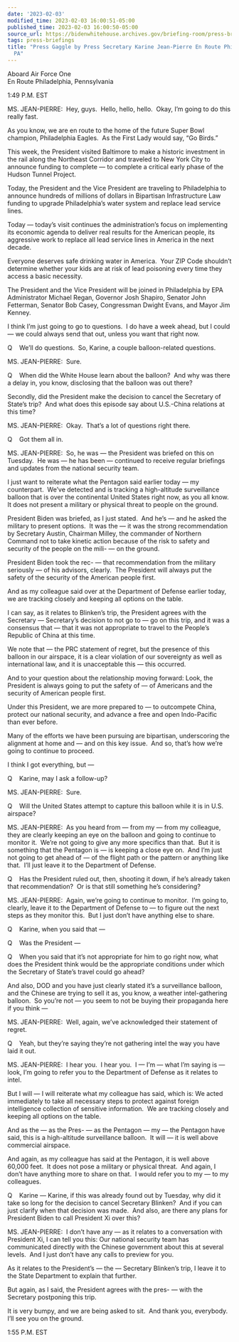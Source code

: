 ```yaml
---
date: '2023-02-03'
modified_time: 2023-02-03 16:00:51-05:00
published_time: 2023-02-03 16:00:50-05:00
source_url: https://bidenwhitehouse.archives.gov/briefing-room/press-briefings/2023/02/03/press-gaggle-by-press-secretary-karine-jean-pierre-en-route-philadelphia-pa-2/
tags: press-briefings
title: "Press Gaggle by Press Secretary Karine Jean-Pierre En Route Philadelphia,\_\
  PA"
---
```

 
Aboard Air Force One  
En Route Philadelphia, Pennsylvania

1:49 P.M. EST

MS. JEAN-PIERRE:  Hey, guys.  Hello, hello, hello.  Okay, I’m going to
do this really fast. 

As you know, we are en route to the home of the future Super Bowl
champion, Philadelphia Eagles.  As the First Lady would say, “Go Birds.”

This week, the President visited Baltimore to make a historic investment
in the rail along the Northeast Corridor and traveled to New York City
to announce funding to complete — to complete a critical early phase of
the Hudson Tunnel Project.

Today, the President and the Vice President are traveling to
Philadelphia to announce hundreds of millions of dollars in Bipartisan
Infrastructure Law funding to upgrade Philadelphia’s water system and
replace lead service lines.

Today — today’s visit continues the administration’s focus on
implementing its economic agenda to deliver real results for the
American people, its aggressive work to replace all lead service lines
in America in the next decade.

Everyone deserves safe drinking water in America.  Your ZIP Code
shouldn’t determine whether your kids are at risk of lead poisoning
every time they access a basic necessity.

The President and the Vice President will be joined in Philadelphia by
EPA Administrator Michael Regan, Governor Josh Shapiro, Senator John
Fetterman, Senator Bob Casey, Congressman Dwight Evans, and Mayor Jim
Kenney.

I think I’m just going to go to questions.  I do have a week ahead, but
I could — we could always send that out, unless you want that right now.

Q    We’ll do questions.  So, Karine, a couple balloon-related
questions.

MS. JEAN-PIERRE:  Sure.

Q    When did the White House learn about the balloon?  And why was
there a delay in, you know, disclosing that the balloon was out there?

Secondly, did the President make the decision to cancel the Secretary of
State’s trip?  And what does this episode say about U.S.-China relations
at this time?

MS. JEAN-PIERRE:  Okay.  That’s a lot of questions right there.

Q    Got them all in.

MS. JEAN-PIERRE:  So, he was — the President was briefed on this on
Tuesday.  He was — he has been — continued to receive regular briefings
and updates from the national security team.

I just want to reiterate what the Pentagon said earlier today — my
counterpart.  We’ve detected and is tracking a high-altitude
surveillance balloon that is over the continental United States right
now, as you all know.  It does not present a military or physical threat
to people on the ground.

President Biden was briefed, as I just stated.  And he’s — and he asked
the military to present options.  It was the — it was the strong
recommendation by Secretary Austin, Chairman Milley, the commander of
Northern Command not to take kinetic action because of the risk to
safety and security of the people on the mili- — on the ground.

President Biden took the rec- — that recommendation from the military
seriously — of his advisors, clearly.  The President will always put the
safety of the security of the American people first.

And as my colleague said over at the Department of Defense earlier
today, we are tracking closely and keeping all options on the table.

I can say, as it relates to Blinken’s trip, the President agrees with
the Secretary — Secretary’s decision to not go to — go on this trip, and
it was a consensus that — that it was not appropriate to travel to the
People’s Republic of China at this time.

We note that — the PRC statement of regret, but the presence of this
balloon in our airspace, it is a clear violation of our sovereignty as
well as international law, and it is unacceptable this — this occurred.

And to your question about the relationship moving forward: Look, the
President is always going to put the safety of — of Americans and the
security of American people first.  
  
Under this President, we are more prepared to — to outcompete China,
protect our national security, and advance a free and open Indo-Pacific
than ever before.  
  
Many of the efforts we have been pursuing are bipartisan, underscoring
the alignment at home and — and on this key issue.  And so, that’s how
we’re going to continue to proceed.  
  
I think I got everything, but —  
  
Q    Karine, may I ask a follow-up?   
  
MS. JEAN-PIERRE:  Sure.  
  
Q    Will the United States attempt to capture this balloon while it is
in U.S. airspace?

MS. JEAN-PIERRE:  As you heard from — from my — from my colleague, they
are clearly keeping an eye on the balloon and going to continue to
monitor it.  We’re not going to give any more specifics than that.  But
it is something that the Pentagon is — is keeping a close eye on.  And
I’m just not going to get ahead of — of the flight path or the pattern
or anything like that.  I’ll just leave it to the Department of
Defense.  
  
Q    Has the President ruled out, then, shooting it down, if he’s
already taken that recommendation?  Or is that still something he’s
considering?  
  
MS. JEAN-PIERRE:  Again, we’re going to continue to monitor.  I’m going
to, clearly, leave it to the Department of Defense to — to figure out
the next steps as they monitor this.  But I just don’t have anything
else to share.  
  
Q    Karine, when you said that —  
  
Q    Was the President —  
  
Q    When you said that it’s not appropriate for him to go right now,
what does the President think would be the appropriate conditions under
which the Secretary of State’s travel could go ahead?  
  
And also, DOD and you have just clearly stated it’s a surveillance
balloon, and the Chinese are trying to sell it as, you know, a weather
intel-gathering balloon.  So you’re not — you seem to not be buying
their propaganda here if you think —  
  
MS. JEAN-PIERRE:  Well, again, we’ve acknowledged their statement of
regret.  
  
Q    Yeah, but they’re saying they’re not gathering intel the way you
have laid it out.  
  
MS. JEAN-PIERRE:  I hear you.  I hear you.  I — I’m — what I’m saying is
— look, I’m going to refer you to the Department of Defense as it
relates to intel.   
  
But I will — I will reiterate what my colleague has said, which is: We
acted immediately to take all necessary steps to protect against foreign
intelligence collection of sensitive information.  We are tracking
closely and keeping all options on the table. 

And as the — as the Pres- — as the Pentagon — my — the Pentagon have
said, this is a high-altitude surveillance balloon.  It will — it is
well above commercial airspace.  
  
And again, as my colleague has said at the Pentagon, it is well above
60,000 feet.  It does not pose a military or physical threat.  And
again, I don’t have anything more to share on that.  I would refer you
to my — to my colleagues.

  
Q    Karine — Karine, if this was already found out by Tuesday, why did
it take so long for the decision to cancel Secretary Blinken?  And if
you can just clarify when that decision was made.  And also, are there
any plans for President Biden to call President Xi over this?  
  
MS. JEAN-PIERRE:  I don’t have any — as it relates to a conversation
with President Xi, I can tell you this: Our national security team has
communicated directly with the Chinese government about this at several
levels.  And I just don’t have any calls to preview for you.  
  
As it relates to the President’s — the — Secretary Blinken’s trip, I
leave it to the State Department to explain that further.  
  
But again, as I said, the President agrees with the pres- — with the
Secretary postponing this trip.  
  
It is very bumpy, and we are being asked to sit.  And thank you,
everybody.  I’ll see you on the ground.  
  
1:55 P.M. EST
